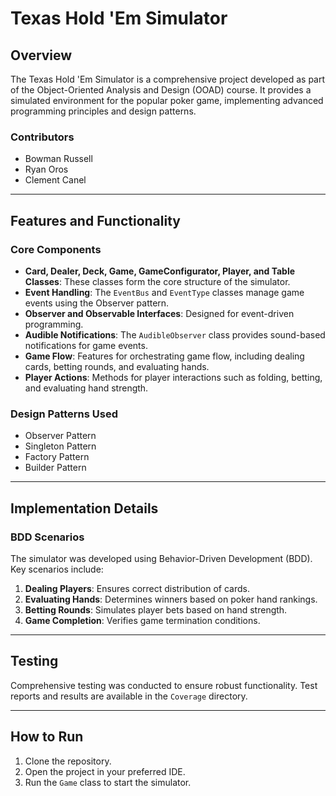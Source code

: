 # Texas Hold 'Em Simulator

## Overview

The Texas Hold 'Em Simulator is a comprehensive project developed as part of the Object-Oriented Analysis and Design (OOAD) course. It provides a simulated environment for the popular poker game, implementing advanced programming principles and design patterns.

### Contributors
- Bowman Russell
- Ryan Oros
- Clement Canel

---

## Features and Functionality

### Core Components
- **Card, Dealer, Deck, Game, GameConfigurator, Player, and Table Classes**: These classes form the core structure of the simulator.
- **Event Handling**: The `EventBus` and `EventType` classes manage game events using the Observer pattern.
- **Observer and Observable Interfaces**: Designed for event-driven programming.
- **Audible Notifications**: The `AudibleObserver` class provides sound-based notifications for game events.
- **Game Flow**: Features for orchestrating game flow, including dealing cards, betting rounds, and evaluating hands.
- **Player Actions**: Methods for player interactions such as folding, betting, and evaluating hand strength.

### Design Patterns Used
- Observer Pattern
- Singleton Pattern
- Factory Pattern
- Builder Pattern

---

## Implementation Details

### BDD Scenarios
The simulator was developed using Behavior-Driven Development (BDD). Key scenarios include:
1. **Dealing Players**: Ensures correct distribution of cards.
2. **Evaluating Hands**: Determines winners based on poker hand rankings.
3. **Betting Rounds**: Simulates player bets based on hand strength.
4. **Game Completion**: Verifies game termination conditions.

---

## Testing
Comprehensive testing was conducted to ensure robust functionality. Test reports and results are available in the `Coverage` directory.

---

## How to Run
1. Clone the repository.
2. Open the project in your preferred IDE.
3. Run the `Game` class to start the simulator.

